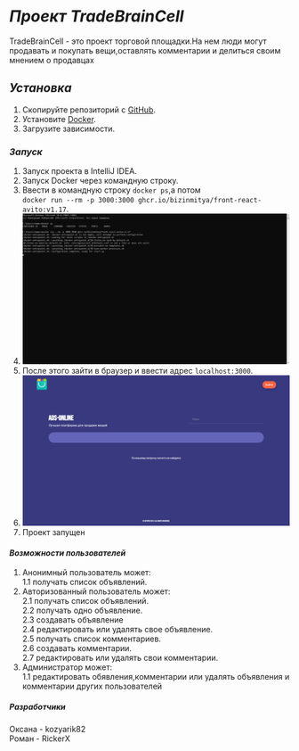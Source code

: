 # ***Проект TradeBrainCell***

TradeBrainCell - это проект торговой площадки.На нем люди могут продавать и покупать вещи,оставлять комментарии и делиться своим мнением о продавцах

## ***Установка***

1. Скопируйте репозиторий с [GitHub](https://github.com/RickerX/TradeBrainCell).
2. Установите [Docker](https://www.docker.com/).
3. Загрузите зависимости.

### ***Запуск***

1. Запуск проекта в IntelliJ IDEA.
2. Запуск Docker через командную строку.
3. Ввести в командную строку ```docker ps```,а потом <br/> ```docker run --rm -p 3000:3000 ghcr.io/bizinmitya/front-react-avito:v1.17```.
4. ![img_4.png](img_4.png)
5. После этого зайти в браузер и ввести адрес ```localhost:3000```.
6. ![img_5.png](img_5.png)
7. Проект запущен

#### ***Возможности пользователей***

1. Анонимный пользователь может:
   <br/>1.1 получать список объявлений.
2. Авторизованный пользователь может:
   <br/>2.1 получать список объявлений.
   <br/>2.2 получать одно объявление.
   <br/>2.3 создавать объявление
   <br/>2.4 редактировать или удалять свое объявление.
   <br/>2.5 получать список комментариев.
   <br/>2.6 создавать комментарии.
   <br/>2.7 редактировать или удалять свои комментарии.
3. Администратор может:
   <br/>1.1 редактировать обявления,комментарии или удалять объявления и комментарии других пользователей

##### ***Разработчики*** 
Оксана - kozyarik82
<br/>Роман - RickerX
